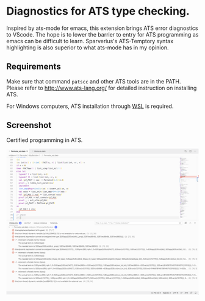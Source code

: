 # Diagnostics for ATS type checking. 

Inspired by ats-mode for emacs, this extension brings ATS error diagnostics to
VScode. The hope is to lower the barrier to entry for ATS programming as emacs
can be difficult to learn. Sparverius's ATS-Temptory syntax highlighting is also
superior to what ats-mode has in my opinion.

## Requirements 

Make sure that command `patscc` and other ATS tools are in the PATH. Please
refer to <http://www.ats-lang.org/> for detailed instruction on installing ATS.

For Windows computers, ATS installation through
[WSL](https://docs.microsoft.com/en-us/windows/wsl/install-win10) is required.

## Screenshot

Certified programming in ATS.

![certified](images/tcats.png)
